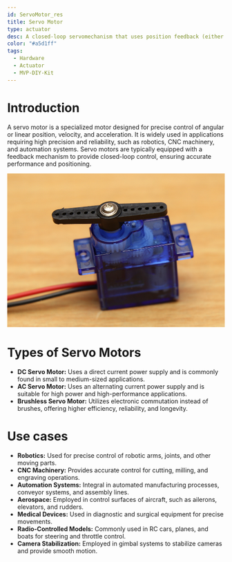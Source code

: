 ```yaml
---
id: ServoMotor_res
title: Servo Motor 
type: actuator
desc: A closed-loop servomechanism that uses position feedback (either linear or rotational position) to control its motion and final position
color: "#a5d1ff"
tags:
  - Hardware
  - Actuator
  - MVP-DIY-Kit
---
```



# Introduction

A servo motor is a specialized motor designed for precise control of angular or linear position, velocity, and acceleration. It is widely used in applications requiring high precision and reliability, such as robotics, CNC machinery, and automation systems. Servo motors are typically equipped with a feedback mechanism to provide closed-loop control, ensuring accurate performance and positioning.

![servo motor](img/servo_motor.png)

# Types of Servo Motors
- **DC Servo Motor:** Uses a direct current power supply and is commonly found in small to medium-sized applications.
- **AC Servo Motor:** Uses an alternating current power supply and is suitable for high power and high-performance applications.
- **Brushless Servo Motor:** Utilizes electronic commutation instead of brushes, offering higher efficiency, reliability, and longevity.

# Use cases

- **Robotics:** Used for precise control of robotic arms, joints, and other moving parts.
- **CNC Machinery:** Provides accurate control for cutting, milling, and engraving operations.
- **Automation Systems:** Integral in automated manufacturing processes, conveyor systems, and assembly lines.
- **Aerospace:** Employed in control surfaces of aircraft, such as ailerons, elevators, and rudders.
- **Medical Devices:** Used in diagnostic and surgical equipment for precise movements.
- **Radio-Controlled Models:** Commonly used in RC cars, planes, and boats for steering and throttle control.
- **Camera Stabilization:** Employed in gimbal systems to stabilize cameras and provide smooth motion.